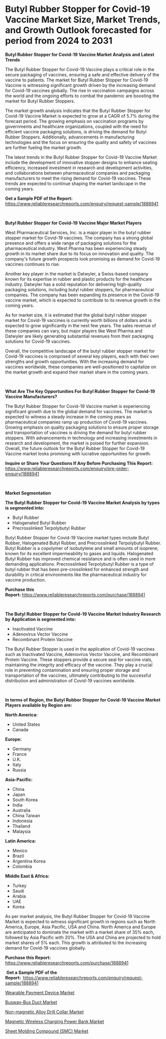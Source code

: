 <p><h1>Butyl Rubber Stopper for Covid-19 Vaccine Market Size, Market Trends, and Growth Outlook forecasted for period from 2024 to 2031</h1></p><p><strong>Butyl Rubber Stopper for Covid-19 Vaccine Market Analysis and Latest Trends</strong></p>
<p><p>The Butyl Rubber Stopper for Covid-19 Vaccine plays a critical role in the secure packaging of vaccines, ensuring a safe and effective delivery of the vaccine to patients. The market for Butyl Rubber Stopper for Covid-19 Vaccine is witnessing significant growth driven by the increasing demand for Covid-19 vaccines globally. The rise in vaccination campaigns across the world and the ongoing efforts to combat the pandemic are boosting the market for Butyl Rubber Stoppers.</p><p>The market growth analysis indicates that the Butyl Rubber Stopper for Covid-19 Vaccine Market is expected to grow at a CAGR of 5.7% during the forecast period. The growing emphasis on vaccination programs by governments and healthcare organizations, coupled with the need for efficient vaccine packaging solutions, is driving the demand for Butyl Rubber Stoppers. Additionally, advancements in manufacturing technologies and the focus on ensuring the quality and safety of vaccines are further fueling the market growth.</p><p>The latest trends in the Butyl Rubber Stopper for Covid-19 Vaccine Market include the development of innovative stopper designs to enhance sealing efficiency, increased investment in research and development activities, and collaborations between pharmaceutical companies and packaging manufacturers to meet the rising demand for Covid-19 vaccines. These trends are expected to continue shaping the market landscape in the coming years.</p></p>
<p><strong>Get a Sample PDF of the Report:&nbsp;</strong> <a href="https://www.reliableresearchreports.com/enquiry/request-sample/1888941">https://www.reliableresearchreports.com/enquiry/request-sample/1888941</a></p>
<p>&nbsp;</p>
<p><strong>Butyl Rubber Stopper for Covid-19 Vaccine Major Market Players</strong></p>
<p><p>West Pharmaceutical Services, Inc. is a major player in the butyl rubber stopper market for Covid-19 vaccines. The company has a strong global presence and offers a wide range of packaging solutions for the pharmaceutical industry. West Pharma has been experiencing steady growth in its market share due to its focus on innovation and quality. The company's future growth prospects look promising as demand for Covid-19 vaccines continues to rise.</p><p>Another key player in the market is Datwyler, a Swiss-based company known for its expertise in rubber and plastic products for the healthcare industry. Datwyler has a solid reputation for delivering high-quality packaging solutions, including butyl rubber stoppers, for pharmaceutical companies. The company has been expanding its presence in the Covid-19 vaccine market, which is expected to contribute to its revenue growth in the coming years.</p><p>As for market size, it is estimated that the global butyl rubber stopper market for Covid-19 vaccines is currently worth billions of dollars and is expected to grow significantly in the next few years. The sales revenue of these companies can vary, but major players like West Pharma and Datwyler are likely generating substantial revenues from their packaging solutions for Covid-19 vaccines.</p><p>Overall, the competitive landscape of the butyl rubber stopper market for Covid-19 vaccines is comprised of several key players, each with their own strengths and growth opportunities. With the increasing demand for vaccines worldwide, these companies are well-positioned to capitalize on the market growth and expand their market share in the coming years.</p></p>
<p>&nbsp;</p>
<p><strong>What Are The Key Opportunities For Butyl Rubber Stopper for Covid-19 Vaccine Manufacturers?</strong></p>
<p><p>The Butyl Rubber Stopper for Covid-19 Vaccine market is experiencing significant growth due to the global demand for vaccines. The market is expected to witness a steady increase in the coming years as pharmaceutical companies ramp up production of Covid-19 vaccines. Growing emphasis on quality packaging solutions to ensure proper storage and transportation of vaccines is driving the demand for butyl rubber stoppers. With advancements in technology and increasing investments in research and development, the market is poised for further expansion. Overall, the future outlook for the Butyl Rubber Stopper for Covid-19 Vaccine market looks promising with lucrative opportunities for growth.</p></p>
<p><strong>Inquire or Share Your Questions If Any Before Purchasing This Report:</strong> <a href="https://www.reliableresearchreports.com/enquiry/pre-order-enquiry/1888941">https://www.reliableresearchreports.com/enquiry/pre-order-enquiry/1888941</a></p>
<p>&nbsp;</p>
<p><strong>Market Segmentation</strong></p>
<p><strong>The Butyl Rubber Stopper for Covid-19 Vaccine Market Analysis by types is segmented into:</strong></p>
<p><ul><li>Butyl Rubber</li><li>Halogenated Butyl Rubber</li><li>Precrosslinked Terpolybutyl Rubber</li></ul></p>
<p><p>Butyl Rubber Stopper for Covid-19 Vaccine market types include Butyl Rubber, Halogenated Butyl Rubber, and Precrosslinked Terpolybutyl Rubber. Butyl Rubber is a copolymer of isobutylene and small amounts of isoprene, known for its excellent impermeability to gases and liquids. Halogenated Butyl Rubber has improved chemical resistance and is often used in more demanding applications. Precrosslinked Terpolybutyl Rubber is a type of butyl rubber that has been pre-crosslinked for enhanced strength and durability in critical environments like the pharmaceutical industry for vaccine production.</p></p>
<p><strong>Purchase this Report:&nbsp;</strong><a href="https://www.reliableresearchreports.com/purchase/1888941">https://www.reliableresearchreports.com/purchase/1888941</a></p>
<p>&nbsp;</p>
<p><strong>The Butyl Rubber Stopper for Covid-19 Vaccine Market Industry Research by Application is segmented into:</strong></p>
<p><ul><li>Inactivated Vaccine</li><li>Adenovirus Vector Vaccine</li><li>Recombinant Protein Vaccine</li></ul></p>
<p><p>The Butyl Rubber Stopper is used in the application of Covid-19 vaccines such as Inactivated Vaccine, Adenovirus Vector Vaccine, and Recombinant Protein Vaccine. These stoppers provide a secure seal for vaccine vials, maintaining the integrity and efficacy of the vaccine. They play a crucial role in preventing contamination and ensuring proper storage and transportation of the vaccines, ultimately contributing to the successful distribution and administration of Covid-19 vaccines worldwide.</p></p>
<p>&nbsp;</p>
<p><strong>In terms of Region, the Butyl Rubber Stopper for Covid-19 Vaccine Market Players available by Region are:</strong></p>
<p>
    <p> <strong> North America: </strong>
        <ul>
            <li>United States</li>
            <li>Canada</li>
        </ul>
        </p> 
    <p> <strong> Europe: </strong>
        <ul>
            <li>Germany</li>
            <li>France</li>
            <li>U.K.</li>
            <li>Italy</li>
            <li>Russia</li>
        </ul>
        </p> 
    <p> <strong> Asia-Pacific: </strong>
        <ul>
            <li>China</li>
            <li>Japan</li>
            <li>South Korea</li>
            <li>India</li>
            <li>Australia</li>
            <li>China Taiwan</li>
            <li>Indonesia</li>
            <li>Thailand</li>
            <li>Malaysia</li>
        </ul>
        </p> 
    <p> <strong> Latin America: </strong>
        <ul>
            <li>Mexico</li>
            <li>Brazil</li>
            <li>Argentina Korea</li>
            <li>Colombia</li>
        </ul>
        </p> 
    <p> <strong> Middle East & Africa: </strong>
        <ul>
            <li>Turkey</li>
            <li>Saudi</li>
            <li>Arabia</li>
            <li>UAE</li>
            <li>Korea</li>
        </ul>
    </p>
    </p>
<p><p>As per market analysis, the Butyl Rubber Stopper for Covid-19 Vaccine Market is expected to witness significant growth in regions such as North America, Europe, Asia Pacific, USA and China. North America and Europe are anticipated to dominate the market with a market share of 35% each, followed by Asia Pacific with 20%. The USA and China are projected to hold market shares of 5% each. This growth is attributed to the increasing demand for Covid-19 vaccines globally.</p></p>
<p><strong>Purchase this Report: </strong><a href="https://www.reliableresearchreports.com/purchase/1888941">https://www.reliableresearchreports.com/purchase/1888941</a></p>
<p>&nbsp;<strong>Get a Sample PDF of the Report:&nbsp;&nbsp;</strong><a href="https://www.reliableresearchreports.com/enquiry/request-sample/1888941">https://www.reliableresearchreports.com/enquiry/request-sample/1888941</a></p>
<p><strong></strong></p>
<p><p><a href="https://view.publitas.com/reportprime-1/wearable-payment-device-market-furnish-information-about-market-size-market-share-market-dynamics-and-projections-spanning-from-2024-to-2031/">Wearable Payment Device Market</a></p><p><a href="https://circular-yam-9b9.notion.site/Busway-Bus-Duct-Market-Research-Report-Provides-thorough-Industry-Overview-which-offers-an-In-Depth-a7184878991d4b9cb22e454c966a4f26">Busway-Bus Duct Market</a></p><p><a href="https://metal-farmhouse-e95.notion.site/Non-magnetic-Alloy-Drill-Collar-Market-Size-Growing-and-Forecasted-for-period-from-2024-2031-and-p-79e28220bab747739ef2f8ff085910cd">Non-magnetic Alloy Drill Collar Market</a></p><p><a href="https://view.publitas.com/reportprime-1/magnetic-wireless-charging-power-bank-market-provides-detailed-segmentation-of-this-market-based-on-type-application-and-region-and-forecast-for-the-period-from-2024-2031/">Magnetic Wireless Charging Power Bank Market</a></p><p><a href="https://angry-finch-aaf.notion.site/Sheet-Molding-Compound-SMC-Market-Research-Report-Reveals-The-Latest-Trends-And-Opportunities-of-t-df598831d92b496fb4388e4b5c9c630d">Sheet Molding Compound (SMC) Market</a></p></p>